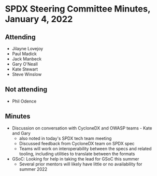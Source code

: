 # SPDX Steering Committee Minutes, January 4, 2022

## Attending
* Jilayne Lovejoy
* Paul Madick
* Jack Manbeck
* Gary O'Neall
* Kate Stewart
* Steve Winslow

## Not attending
* Phil Odence

## Minutes
* Discussion on conversation with CycloneDX and OWASP teams - Kate and Gary
  * also noted in today's SPDX tech team meeting
  * Discussed feedback from CycloneDX team on SPDX spec
  * Teams will work on interoperability between the specs and related tooling, including utilities to translate between the formats
* GSoC: Looking for help in taking the lead for GSoC this summer
  * Several prior mentors will likely have little or no availability for summer 2022
